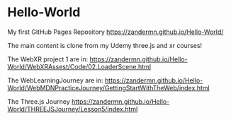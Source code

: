 # Hello-World
My first GitHub Pages Repository
https://zandermn.github.io/Hello-World/

The main content is clone from my Udemy three.js and xr courses!

The WebXR project 1 are in:
https://zandermn.github.io/Hello-World/WebXRAssest/Code/02.LoaderScene.html       

The WebLearningJourney are in:
https://zandermn.github.io/Hello-World/WebMDNPracticeJourney/GettingStartWithTheWeb/index.html

The Three.js Journey
https://zandermn.github.io/Hello-World/THREEJSJourney/Lesson5/index.html
